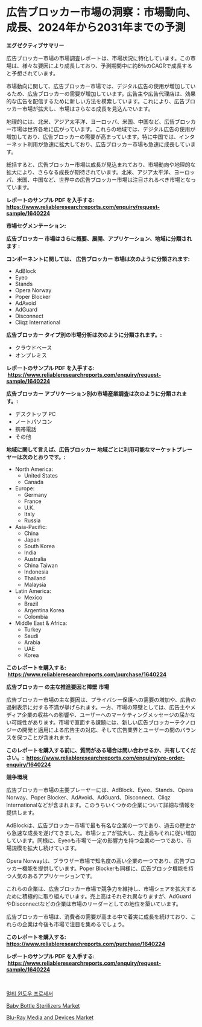 <p><h1>広告ブロッカー市場の洞察：市場動向、成長、2024年から2031年までの予測</h1></p><p><strong>エグゼクティブサマリー</strong></p>
<p><p>広告ブロッカー市場の市場調査レポートは、市場状況に特化しています。この市場は、様々な要因により成長しており、予測期間中に約8％のCAGRで成長すると予想されています。</p><p>市場動向に関して、広告ブロッカー市場では、デジタル広告の使用が増加しているため、広告ブロッカーの需要が増加しています。広告主や広告代理店は、効果的な広告を配信するために新しい方法を模索しています。これにより、広告ブロッカー市場が拡大し、市場はさらなる成長を見込んでいます。</p><p>地理的には、北米、アジア太平洋、ヨーロッパ、米国、中国など、広告ブロッカー市場は世界各地に広がっています。これらの地域では、デジタル広告の使用が増加しており、広告ブロッカーの需要が高まっています。特に中国では、インターネット利用が急速に拡大しており、広告ブロッカー市場も急速に成長しています。</p><p>総括すると、広告ブロッカー市場は成長が見込まれており、市場動向や地理的な拡大により、さらなる成長が期待されています。北米、アジア太平洋、ヨーロッパ、米国、中国など、世界中の広告ブロッカー市場は注目されるべき市場となっています。</p></p>
<p><strong>レポートのサンプル PDF を入手する: <a href="https://www.reliableresearchreports.com/enquiry/request-sample/1640224">https://www.reliableresearchreports.com/enquiry/request-sample/1640224</a></strong></p>
<p><strong>市場セグメンテーション:</strong></p>
<p><strong> 広告ブロッカー 市場はさらに概要、展開、アプリケーション、地域に分類されます :</strong></p>
<p><strong>コンポーネントに関しては、 広告ブロッカー 市場は次のように分類されます: &nbsp;</strong></p>
<p><ul><li>AdBlock</li><li>Eyeo</li><li>Stands</li><li>Opera Norway</li><li>Poper Blocker</li><li>AdAvoid</li><li>AdGuard</li><li>Disconnect</li><li>Cliqz International</li></ul></p>
<p><strong> 広告ブロッカー タイプ別の市場分析は次のように分類されます。:</strong></p>
<p><ul><li>クラウドベース</li><li>オンプレミス</li></ul></p>
<p><strong>レポートのサンプル PDF を入手する: &nbsp;<a href="https://www.reliableresearchreports.com/enquiry/request-sample/1640224">https://www.reliableresearchreports.com/enquiry/request-sample/1640224</a></strong></p>
<p><strong> 広告ブロッカー アプリケーション別の市場産業調査は次のように分類されます。:</strong></p>
<p><ul><li>デスクトップ PC</li><li>ノートパソコン</li><li>携帯電話</li><li>その他</li></ul></p>
<p><strong>地域に関して言えば、広告ブロッカー 地域ごとに利用可能なマーケットプレーヤーは次のとおりです。:</strong></p>
<p><ul>
    <li>
        North America:
        <ul>
            <li>United States</li>
            <li>Canada</li>
        </ul>
    </li>
    <li>
        Europe:
        <ul>
            <li>Germany</li>
            <li>France</li>
            <li>U.K.</li>
            <li>Italy</li>
            <li>Russia</li>
        </ul>
    </li>
    <li>
        Asia-Pacific:
        <ul>
            <li>China</li>
            <li>Japan</li>
            <li>South Korea</li>
            <li>India</li>
            <li>Australia</li>
            <li>China Taiwan</li>
            <li>Indonesia</li>
            <li>Thailand</li>
            <li>Malaysia</li>
        </ul>
    </li>
    <li>
        Latin America:
        <ul>
            <li>Mexico</li>
            <li>Brazil</li>
            <li>Argentina Korea</li>
            <li>Colombia</li>
        </ul>
    </li>
    <li>
        Middle East & Africa:
        <ul>
            <li>Turkey</li>
            <li>Saudi</li>
            <li>Arabia</li>
            <li>UAE</li>
            <li>Korea</li>
        </ul>
    </li>
    </ul></p>
<p><strong>このレポートを購入する: &nbsp;<a href="https://www.reliableresearchreports.com/purchase/1640224">https://www.reliableresearchreports.com/purchase/1640224</a></strong></p>
<p><strong>広告ブロッカー の主な推進要因と障壁 市場</strong></p>
<p><p>広告ブロッカー市場の主な要因は、プライバシー保護への需要の増加や、広告の過剰表示に対する不満が挙げられます。一方、市場の障壁としては、広告主やメディア企業の収益への影響や、ユーザーへのマーケティングメッセージの届かない可能性があります。市場で直面する課題には、新しい広告ブロッカーテクノロジーの開発と適用による広告主の対応、そして広告業界とユーザーの間のバランスを保つことが含まれます。</p></p>
<p><strong>このレポートを購入する前に、質問がある場合は問い合わせるか、共有してください。:&nbsp; <a href="https://www.reliableresearchreports.com/enquiry/pre-order-enquiry/1640224">https://www.reliableresearchreports.com/enquiry/pre-order-enquiry/1640224</a></strong></p>
<p><strong>競争環境</strong></p>
<p><p>広告ブロッカー市場の主要プレーヤーには、AdBlock、Eyeo、Stands、Opera Norway、Poper Blocker、AdAvoid、AdGuard、Disconnect、Cliqz Internationalなどが含まれます。このうちいくつかの企業について詳細な情報を提供します。</p><p>AdBlockは、広告ブロッカー市場で最も有名な企業の一つであり、過去の歴史から急速な成長を遂げてきました。市場シェアが拡大し、売上高もそれに従い増加しています。同様に、Eyeoも市場で一定の影響力を持つ企業の一つであり、市場規模を拡大し続けています。</p><p>Opera Norwayは、ブラウザー市場で知名度の高い企業の一つであり、広告ブロッカー機能を提供しています。Poper Blockerも同様に、広告ブロック機能を持つ人気のあるアプリケーションです。</p><p>これらの企業は、広告ブロッカー市場で競争力を維持し、市場シェアを拡大するために積極的に取り組んでいます。売上高はそれぞれ異なりますが、AdGuardやDisconnectなどの企業は市場のリーダーとしての地位を築いています。</p><p>広告ブロッカー市場は、消費者の需要が高まる中で着実に成長を続けており、これらの企業は今後も市場で注目を集めるでしょう。</p></p>
<p><strong>このレポートを購入する: &nbsp; <a href="https://www.reliableresearchreports.com/purchase/1640224">https://www.reliableresearchreports.com/purchase/1640224</a></strong></p>
<p><strong>レポートのサンプル PDF を入手する: &nbsp;<a href="https://www.reliableresearchreports.com/enquiry/request-sample/1640224">https://www.reliableresearchreports.com/enquiry/request-sample/1640224</a></strong><strong></strong></p>
<p>&nbsp;</p>
<p><p><a href="https://github.com/sammyUltyylrich9067856/Market-Research-Report-List-1/blob/main/34362618922.md">멀티 윈도우 프로세서</a></p><p><a href="https://github.com/yoshih12/Market-Research-Report-List-2/blob/main/baby-bottle-sterilizers-market.md">Baby Bottle Sterilizers Market</a></p><p><a href="https://github.com/castoriffic/Market-Research-Report-List-3/blob/main/blu-ray-media-and-devices-market.md">Blu-Ray Media and Devices Market</a></p></p>